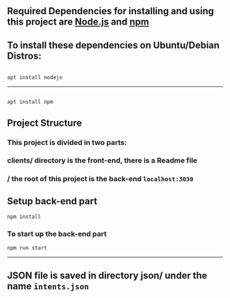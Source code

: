 ## Required Dependencies for installing and using this project are [Node.js](https://nodejs.org/) and [npm](https://www.npmjs.com/)



## To install these dependencies on Ubuntu/Debian Distros:

```

apt install nodejs

```

<hr>

```

apt install npm

```

## Project Structure

### This project is divided in two parts:

### clients/ directory is the front-end, there is a Readme file

### / the root of this project is the back-end `localhost:3030`

## Setup back-end part

```
npm install
```

### To start up the back-end part

```
npm run start
```

<hr>



## JSON file is saved in directory json/ under the name `intents.json`

